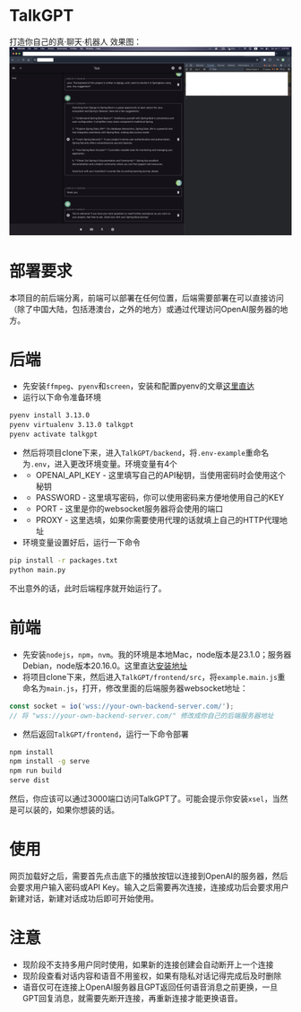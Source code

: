 # TalkGPT
打造你自己的真·聊天·机器人
效果图：
![](https://raw.githubusercontent.com/stephen-zeng/TalkGPT/master/img/oversee.png)

# 部署要求
本项目的前后端分离，前端可以部署在任何位置，后端需要部署在可以直接访问（除了中国大陆，包括港澳台，之外的地方）或通过代理访问OpenAI服务器的地方。

# 后端
+ 先安装`ffmpeg`、`pyenv`和`screen`，安装和配置pyenv的文章[这里直达](https://gist.github.com/trongnghia203/9cc8157acb1a9faad2de95c3175aa875)
+ 运行以下命令准备环境
```bash
pyenv install 3.13.0
pyenv virtualenv 3.13.0 talkgpt
pyenv activate talkgpt
```
+ 然后将项目clone下来，进入`TalkGPT/backend`，将`.env-example`重命名为`.env`，进入更改环境变量。环境变量有4个
+ + OPENAI_API_KEY - 这里填写自己的API秘钥，当使用密码时会使用这个秘钥
+ + PASSWORD - 这里填写密码，你可以使用密码来方便地使用自己的KEY
+ + PORT - 这里是你的websocket服务器将会使用的端口
+ + PROXY - 这里选填，如果你需要使用代理的话就填上自己的HTTP代理地址
+ 环境变量设置好后，运行一下命令
```bash
pip install -r packages.txt
python main.py
```
不出意外的话，此时后端程序就开始运行了。

# 前端
+ 先安装`nodejs`，`npm`，`nvm`。我的环境是本地Mac，node版本是23.1.0；服务器Debian，node版本20.16.0。这里直达[安装地址](https://nodejs.org/en/download)
+ 将项目clone下来，然后进入`TalkGPT/frontend/src`，将`example.main.js`重命名为`main.js`，打开，修改里面的后端服务器websocket地址：
```js
const socket = io('wss://your-own-backend-server.com/');
// 将 "wss://your-own-backend-server.com/" 修改成你自己的后端服务器地址 
```
+ 然后返回`TalkGPT/frontend`，运行一下命令部署
```bash
npm install
npm install -g serve
npm run build
serve dist
```
然后，你应该可以通过3000端口访问TalkGPT了。可能会提示你安装`xsel`，当然是可以装的，如果你想装的话。

# 使用
网页加载好之后，需要首先点击底下的播放按钮以连接到OpenAI的服务器，然后会要求用户输入密码或API Key。输入之后需要再次连接，连接成功后会要求用户新建对话，新建对话成功后即可开始使用。

# 注意
+ 现阶段不支持多用户同时使用，如果新的连接创建会自动断开上一个连接
+ 现阶段查看对话内容和语音不用鉴权，如果有隐私对话记得完成后及时删除
+ 语音仅可在连接上OpenAI服务器且GPT返回任何语音消息之前更换，一旦GPT回复消息，就需要先断开连接，再重新连接才能更换语音。